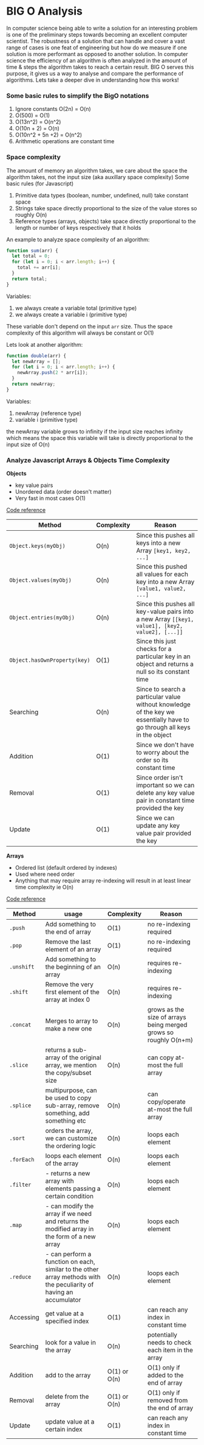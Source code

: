 # BIG O Analysis

In computer science being able to write a solution for an interesting problem is one of the preliminary steps towards becoming an excellent computer scientist. The robustness of a solution that can handle and cover a vast range of cases is one feat of engineering but how do we measure if one solution is more performant as opposed to another solution. In computer science the efficiency of an algorithm is often analyzed in the amount of time & steps the algorithm takes to reach a certain result. BIG O serves this purpose, it gives us a way to analyse and compare the performance of algorithms. Lets take a deeper dive in understanding how this works!

### Some basic rules to simplify the BigO notations

1. Ignore constants O(2n) = O(n)
2. O(500) = O(1)
3. O(13n^2) = O(n^2)
4. O(10n + 2) = O(n)
5. O(10n^2 + 5n +2) = O(n^2)
6. Arithmetic operations are constant time

### Space complexity

The amount of memory an algorithm takes, we care about the space the algorithm takes, not the input size (aka auxillary space complexity)
Some basic rules (for Javascript)

1. Primitive data types (boolean, number, undefined, null) take constant space
2. Strings take space directly proportional to the size of the value stores so roughly O(n)
3. Reference types (arrays, objects) take space directly proportional to the length or number of keys respectively that it holds

An example to analyze space complexity of an algorithm:

```javascript
function sum(arr) {
  let total = 0;
  for (let i = 0; i < arr.length; i++) {
    total += arr[i];
  }
  return total;
}
```

Variables:

1. we always create a variable total (primitive type)
2. we always create a variable i (primitive type)

These variable don't depend on the input `arr` size. Thus the space complexity of this algorithm will always be constant or O(1)

Lets look at another algorithm:

```javascript
function double(arr) {
  let newArray = [];
  for (let i = 0; i < arr.length; i++) {
    newArray.push(2 * arr[i]);
  }
  return newArray;
}
```

Variables:

1. newArray (reference type)
2. variable i (primitive type)

the newArray variable grows to infinity if the input size reaches infinity which means the space this variable will take is directly proportional to the input size of O(n)

### Analyze Javascript Arrays & Objects Time Complexity

**Objects**

- key value pairs
- Unordered data (order doesn't matter)
- Very fast in most cases O(1)

[Code reference](https://github.com/ahmadykhan555/data-structures-and-algorithms/blob/master/objectMethods.ts)

| Method                       | Complexity | Reason                                                                                                                   |
| ---------------------------- | ---------- | ------------------------------------------------------------------------------------------------------------------------ |
| `Object.keys(myObj)`         | O(n)       | Since this pushes all keys into a new Array `[key1, key2, ...]`                                                          |
| `Object.values(myObj)`       | O(n)       | Since this pushed all values for each key into a new Array `[value1, value2, ...]`                                       |
| `Object.entries(myObj)`      | O(n)       | Since this pushes all key-value pairs into a new Array `[[key1, value1], [key2, value2], [...]]`                         |
| `Object.hasOwnProperty(key)` | O(1)       | Since this just checks for a particular key in an object and returns a null so its constant time                         |
| Searching                    | O(n)       | Since to search a particular value without knowledge of the key we essentially have to go through all keys in the object |
| Addition                     | O(1)       | Since we don't have to worry about the order so its constant time                                                        |
| Removal                      | O(1)       | Since order isn't important so we can delete any key value pair in constant time provided the key                        |
| Update                       | O(1)       | Since we can update any key value pair provided the key                                                                  |

**Arrays**

- Ordered list (default ordered by indexes)
- Used where need order
- Anything that may require array re-indexing will result in at least linear time complexity ie O(n)

[Code reference](https://github.com/ahmadykhan555/data-structures-and-algorithms/blob/master/arrayMethods.ts)

| Method     | usage                                                                                                              | Complexity   | Reason                                                           |
| ---------- | ------------------------------------------------------------------------------------------------------------------ | ------------ | ---------------------------------------------------------------- |
| `.push`    | Add something to the end of array                                                                                  | O(1)         | no re-indexing required                                          |
| `.pop`     | Remove the last element of an array                                                                                | O(1)         | no re-indexing required                                          |
| `.unshift` | Add something to the beginning of an array                                                                         | O(n)         | requires re-indexing                                             |
| `.shift`   | Remove the very first element of the array at index 0                                                              | O(n)         | requires re-indexing                                             |
| `.concat`  | Merges to array to make a new one                                                                                  | O(n)         | grows as the size of arrays being merged grows so roughly O(n+m) |
| `.slice`   | returns a sub-array of the original array, we mention the copy/subset size                                         | O(n)         | can copy at-most the full array                                  |
| `.splice`  | multipurpose, can be used to copy sub-array, remove something, add something etc                                   | O(n)         | can copy/operate at-most the full array                          |
| `.sort`    | orders the array, we can customize the ordering logic                                                              | O(n)         | loops each element                                               |
| `.forEach` | loops each element of the array                                                                                    | O(n)         | loops each element                                               |
| `.filter`  | - returns a new array with elements passing a certain condition                                                    | O(n)         | loops each element                                               |
| `.map`     | - can modify the array if we need and returns the modified array in the form of a new array                        | O(n)         | loops each element                                               |
| `.reduce`  | - can perform a function on each, similar to the other array methods with the peculiarity of having an accumulator | O(n)         | loops each element                                               |
| Accessing  | get value at a specified index                                                                                     | O(1)         | can reach any index in constant time                             |
| Searching  | look for a value in the array                                                                                      | O(n)         | potentially needs to check each item in the array                |
| Addition   | add to the array                                                                                                   | O(1) or O(n) | O(1) only if added to the end of array                           |
| Removal    | delete from the array                                                                                              | O(1) or O(n) | O(1) only if removed from the end of array                       |
| Update     | update value at a certain index                                                                                    | O(1)         | can reach any index in constant time                             |
